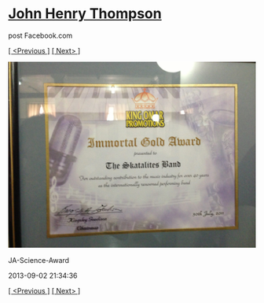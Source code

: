 # [John Henry Thompson](../README.md)
post Facebook.com

[[ <Previous ]](2013-09-02-19.md) [[ Next> ]](2013-09-02-21.md)

[![](../media/2013-09-02/JA-Science-Award-9.jpg)](../README.md)

JA-Science-Award

2013-09-02 21:34:36

[[ <Previous ]](2013-09-02-19.md) [[ Next> ]](2013-09-02-21.md)